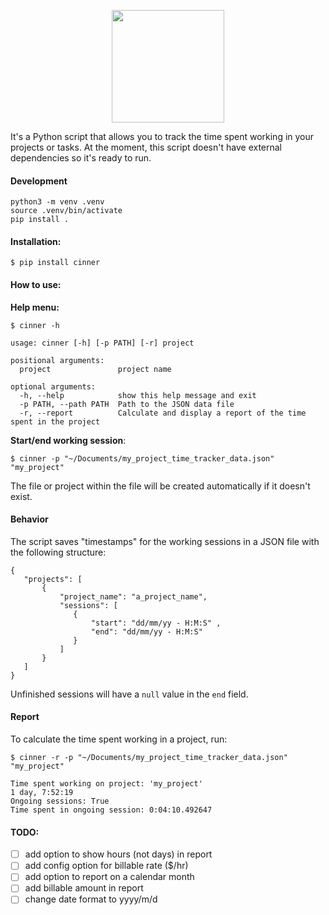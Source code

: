 
<p align="center">
  <img height=180 src="./readme_assets/logo.png">
</p>

It's a Python script that allows you to track the time spent working in your projects or tasks.
At the moment, this script doesn't have external dependencies so it's ready to run.

#### Development

```
python3 -m venv .venv
source .venv/bin/activate
pip install .
```

#### Installation: 

`$ pip install cinner`

#### How to use:

**Help menu:**

`$ cinner -h`

```
usage: cinner [-h] [-p PATH] [-r] project

positional arguments:
  project               project name

optional arguments:
  -h, --help            show this help message and exit
  -p PATH, --path PATH  Path to the JSON data file
  -r, --report          Calculate and display a report of the time spent in the project
```

**Start/end working session**:

`$ cinner -p "~/Documents/my_project_time_tracker_data.json" "my_project"`

The file or project within the file will be created automatically if it doesn't exist.


#### Behavior

The script saves "timestamps" for the working sessions in a JSON file with the following structure:

```
{
   "projects": [
       {
           "project_name": "a_project_name",
           "sessions": [
              {
                  "start": "dd/mm/yy - H:M:S" ,
                  "end": "dd/mm/yy - H:M:S"
              }
           ]
       }
   ]
}
```
Unfinished sessions will have a `null` value in the `end` field.

#### Report

To calculate the time spent working in a project, run:

```
$ cinner -r -p "~/Documents/my_project_time_tracker_data.json" "my_project" 

Time spent working on project: 'my_project'
1 day, 7:52:19
Ongoing sessions: True
Time spent in ongoing session: 0:04:10.492647
```

#### TODO:

- [ ] add option to show hours (not days) in report
- [ ] add config option for billable rate ($/hr)
- [ ] add option to report on a calendar month
- [ ] add billable amount in report
- [ ] change date format to yyyy/m/d
